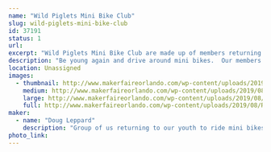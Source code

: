 ```yaml
---
name: "Wild Piglets Mini Bike Club"
slug: wild-piglets-mini-bike-club
id: 37191
status: 1
url: 
excerpt: "Wild Piglets Mini Bike Club are made up of members returning to their youth to ride for fun mini bikes.  We love entering parades carrying the American flag and having a crazy time.  We have taken our mini bikes and added side cars and built steam punk versions. "
description: "Be young again and drive around mini bikes.  Our members are from 8 to 80+ just enjoying life.  We enter parades and exhibit our craziness, people love us.  All of us have bought mini bikes with the putt putt engine and enhanced them with horns, side cars flags and steam punk version.  Come learn how to be crazy with us, find out how the side cars were made, see the steam punk version and learn how you can join with us and be in a parade."
location: Unassigned
images:
  - thumbnail: http://www.makerfaireorlando.com/wp-content/uploads/2019/08/Ruth-Dad-mini-bike-s.jpg
    medium: http://www.makerfaireorlando.com/wp-content/uploads/2019/08/Ruth-Dad-mini-bike-s.jpg
    large: http://www.makerfaireorlando.com/wp-content/uploads/2019/08/Ruth-Dad-mini-bike-s.jpg
    full: http://www.makerfaireorlando.com/wp-content/uploads/2019/08/Ruth-Dad-mini-bike-s.jpg
maker:
  - name: "Doug Leppard"
    description: "Group of us returning to our youth to ride mini bikes for fun.  Some are engineers, some business people, some from military and all for fun."
photo_link: 
---
```

